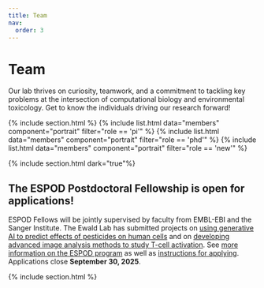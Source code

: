 ```yaml
---
title: Team
nav:
  order: 3
---
```


# Team

Our lab thrives on curiosity, teamwork, and a commitment to tackling key problems at the intersection of computational biology and environmental toxicology. Get to know the individuals driving our research forward!

{% include section.html %}
{% include list.html data="members" component="portrait" filter="role == 'pi'" %}
{% include list.html data="members" component="portrait" filter="role == 'phd'" %}
{% include list.html data="members" component="portrait" filter="role == 'new'" %}

{% include section.html dark="true"%}

## The ESPOD Postdoctoral Fellowship is open for applications!

ESPOD Fellows will be jointly supervised by faculty from EMBL-EBI and the Sanger Institute. The Ewald Lab has submitted projects on [using generative AI to predict effects of pesticides on human cells](https://www.embl.org/editorhub/wp-content/uploads/2025/08/Project-7-ESPOD_Ewald_Lotfollahi.pdf) and on [developing advanced image analysis methods to study T-cell activation](https://www.embl.org/editorhub/wp-content/uploads/2025/08/Project-3-ESPOD_Ewald_Trynka.pdf). See [more information on the ESPOD program](https://www.ebi.ac.uk/research/postdocs/espods/) as well as [instructions for applying](https://www.ebi.ac.uk/research/postdocs/espods/apply/). Applications close **September 30, 2025**.

{% include section.html %}